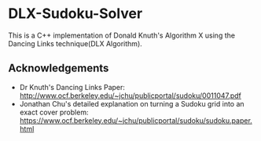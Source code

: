 # DLX-Sudoku-Solver
 This is a C++ implementation of Donald Knuth's Algorithm X using the Dancing Links technique(DLX Algorithm).

## Acknowledgements
  * Dr Knuth's Dancing Links Paper: http://www.ocf.berkeley.edu/~jchu/publicportal/sudoku/0011047.pdf
  * Jonathan Chu's detailed explanation on turning a Sudoku grid into an exact cover problem: https://www.ocf.berkeley.edu/~jchu/publicportal/sudoku/sudoku.paper.html
